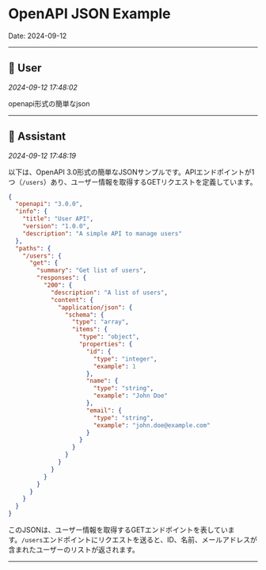 # OpenAPI JSON Example

Date: 2024-09-12

---

## 👤 User
*2024-09-12 17:48:02*

openapi形式の簡単なjson

---

## 🤖 Assistant
*2024-09-12 17:48:19*

以下は、OpenAPI 3.0形式の簡単なJSONサンプルです。APIエンドポイントが1つ（`/users`）あり、ユーザー情報を取得するGETリクエストを定義しています。

```json
{
  "openapi": "3.0.0",
  "info": {
    "title": "User API",
    "version": "1.0.0",
    "description": "A simple API to manage users"
  },
  "paths": {
    "/users": {
      "get": {
        "summary": "Get list of users",
        "responses": {
          "200": {
            "description": "A list of users",
            "content": {
              "application/json": {
                "schema": {
                  "type": "array",
                  "items": {
                    "type": "object",
                    "properties": {
                      "id": {
                        "type": "integer",
                        "example": 1
                      },
                      "name": {
                        "type": "string",
                        "example": "John Doe"
                      },
                      "email": {
                        "type": "string",
                        "example": "john.doe@example.com"
                      }
                    }
                  }
                }
              }
            }
          }
        }
      }
    }
  }
}
```

このJSONは、ユーザー情報を取得するGETエンドポイントを表しています。`/users`エンドポイントにリクエストを送ると、ID、名前、メールアドレスが含まれたユーザーのリストが返されます。

---
